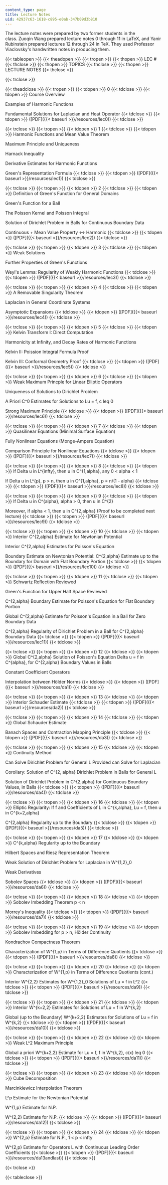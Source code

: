 ```yaml
---
content_type: page
title: Lecture Notes
uid: 42937c63-1618-c895-e0ab-347b09d3b810
---
```


The lecture notes were prepared by two former students in the class. Zuoqin Wang prepared lecture notes 0 through 11 in LaTeX, and Yanir Rubinstein prepared lectures 12 through 24 in TeX. They used Professor Viaclovsky's handwritten notes in producing them.

{{< tableopen >}}
{{< theadopen >}}
{{< tropen >}}
{{< thopen >}}
LEC #
{{< thclose >}}
{{< thopen >}}
TOPICS
{{< thclose >}}
{{< thopen >}}
LECTURE NOTES
{{< thclose >}}

{{< trclose >}}

{{< theadclose >}}
{{< tropen >}}
{{< tdopen >}}
0
{{< tdclose >}}
{{< tdopen >}}
Course Overview  
  
Examples of Harmonic Functions  
  
Fundamental Solutions for Laplacian and Heat Operator
{{< tdclose >}}
{{< tdopen >}}
([PDF]({{< baseurl >}}/resources/lec0))
{{< tdclose >}}

{{< trclose >}}
{{< tropen >}}
{{< tdopen >}}
1
{{< tdclose >}}
{{< tdopen >}}
Harmonic Functions and Mean Value Theorem  
  
Maximum Principle and Uniqueness  
  
Harnack Inequality  
  
Derivative Estimates for Harmonic Functions  
  
Green's Representation Formula
{{< tdclose >}}
{{< tdopen >}}
([PDF]({{< baseurl >}}/resources/lec1))
{{< tdclose >}}

{{< trclose >}}
{{< tropen >}}
{{< tdopen >}}
2
{{< tdclose >}}
{{< tdopen >}}
Definition of Green's Function for General Domains  
  
Green's Function for a Ball  
  
The Poisson Kernel and Poisson Integral  
  
Solution of Dirichlet Problem in Balls for Continuous Boundary Data  
  
Continuous + Mean Value Property <-> Harmonic
{{< tdclose >}}
{{< tdopen >}}
([PDF]({{< baseurl >}}/resources/lec2))
{{< tdclose >}}

{{< trclose >}}
{{< tropen >}}
{{< tdopen >}}
3
{{< tdclose >}}
{{< tdopen >}}
Weak Solutions  
  
Further Properties of Green's Functions  
  
Weyl's Lemma: Regularity of Weakly Harmonic Functions
{{< tdclose >}}
{{< tdopen >}}
([PDF]({{< baseurl >}}/resources/lec3))
{{< tdclose >}}

{{< trclose >}}
{{< tropen >}}
{{< tdopen >}}
4
{{< tdclose >}}
{{< tdopen >}}
A Removable Singularity Theorem  
  
Laplacian in General Coordinate Systems  
  
Asymptotic Expansions
{{< tdclose >}}
{{< tdopen >}}
([PDF]({{< baseurl >}}/resources/lec4))
{{< tdclose >}}

{{< trclose >}}
{{< tropen >}}
{{< tdopen >}}
5
{{< tdclose >}}
{{< tdopen >}}
Kelvin Transform I: Direct Computation  
  
Harmonicity at Infinity, and Decay Rates of Harmonic Functions  
  
Kelvin II: Poission Integral Formula Proof  
  
Kelvin III: Conformal Geometry Proof
{{< tdclose >}}
{{< tdopen >}}
([PDF]({{< baseurl >}}/resources/lec5))
{{< tdclose >}}

{{< trclose >}}
{{< tropen >}}
{{< tdopen >}}
6
{{< tdclose >}}
{{< tdopen >}}
Weak Maximum Princple for Linear Elliptic Operators  
  
Uniqueness of Solutions to Dirichlet Problem  
  
A Priori C^0 Estimates for Solutions to Lu = f, c leq 0  
  
Strong Maximum Principle
{{< tdclose >}}
{{< tdopen >}}
([PDF]({{< baseurl >}}/resources/lec6))
{{< tdclose >}}

{{< trclose >}}
{{< tropen >}}
{{< tdopen >}}
7
{{< tdclose >}}
{{< tdopen >}}
Quasilinear Equations (Minimal Surface Equation)  
  
Fully Nonlinear Equations (Monge-Ampere Equation)  
  
Comparison Principle for Nonlinear Equations
{{< tdclose >}}
{{< tdopen >}}
([PDF]({{< baseurl >}}/resources/lec7))
{{< tdclose >}}

{{< trclose >}}
{{< tropen >}}
{{< tdopen >}}
8
{{< tdclose >}}
{{< tdopen >}}
If Delta u in L^{infty}, then u in C^{1,alpha}, any 0 < alpha < 1  
  
If Delta u in L^{p}, p > n, then u in C^{1,alpha}, p = n/(1 - alpha)
{{< tdclose >}}
{{< tdopen >}}
([PDF]({{< baseurl >}}/resources/lec8))
{{< tdclose >}}

{{< trclose >}}
{{< tropen >}}
{{< tdopen >}}
9
{{< tdclose >}}
{{< tdopen >}}
If Delta u in C^{alpha}, alpha > 0, then u in C^{2}  
  
Moreover, if alpha < 1, then u in C^{2,alpha} (Proof to be completed next lecture)
{{< tdclose >}}
{{< tdopen >}}
([PDF]({{< baseurl >}}/resources/lec9))
{{< tdclose >}}

{{< trclose >}}
{{< tropen >}}
{{< tdopen >}}
10
{{< tdclose >}}
{{< tdopen >}}
Interior C^{2,alpha} Estimate for Newtonian Potential  
  
Interior C^{2,alpha} Estimates for Poisson's Equation  
  
Boundary Estimate on Newtonian Potential: C^{2,alpha} Estimate up to the Boundary for Domain with Flat Boundary Portion
{{< tdclose >}}
{{< tdopen >}}
([PDF]({{< baseurl >}}/resources/lec10))
{{< tdclose >}}

{{< trclose >}}
{{< tropen >}}
{{< tdopen >}}
11
{{< tdclose >}}
{{< tdopen >}}
Schwartz Reflection Reviewed  
  
Green's Function for Upper Half Space Reviewed  
  
C^{2,alpha} Boundary Estimate for Poisson's Equation for Flat Boundary Portion  
  
Global C^{2,alpha} Estimate for Poisson's Equation in a Ball for Zero Boundary Data  
  
C^{2,alpha} Regularity of Dirichlet Problem in a Ball for C^{2,alpha} Boundary Data
{{< tdclose >}}
{{< tdopen >}}
([PDF]({{< baseurl >}}/resources/lec11))
{{< tdclose >}}

{{< trclose >}}
{{< tropen >}}
{{< tdopen >}}
12
{{< tdclose >}}
{{< tdopen >}}
Global C^{2,alpha} Solution of Poisson's Equation Delta u = f in C^{alpha}, for C^{2,alpha} Boundary Values in Balls  
  
Constant Coefficient Operators  
  
Interpolation between Hölder Norms
{{< tdclose >}}
{{< tdopen >}}
([PDF]({{< baseurl >}}/resources/da1))
{{< tdclose >}}

{{< trclose >}}
{{< tropen >}}
{{< tdopen >}}
13
{{< tdclose >}}
{{< tdopen >}}
Interior Schauder Estimate
{{< tdclose >}}
{{< tdopen >}}
([PDF]({{< baseurl >}}/resources/da2))
{{< tdclose >}}

{{< trclose >}}
{{< tropen >}}
{{< tdopen >}}
14
{{< tdclose >}}
{{< tdopen >}}
Global Schauder Estimate  
  
Banach Spaces and Contraction Mapping Principle
{{< tdclose >}}
{{< tdopen >}}
([PDF]({{< baseurl >}}/resources/da3))
{{< tdclose >}}

{{< trclose >}}
{{< tropen >}}
{{< tdopen >}}
15
{{< tdclose >}}
{{< tdopen >}}
Continuity Method  
  
Can Solve Dirichlet Problem for General L Provided can Solve for Laplacian  
  
Corollary: Solution of C^{2, alpha} Dirichlet Problem in Balls for General L  
  
Solution of Dirichlet Problem in C^{2,alpha} for Continuous Boundary Values, in Balls
{{< tdclose >}}
{{< tdopen >}}
([PDF]({{< baseurl >}}/resources/da4))
{{< tdclose >}}

{{< trclose >}}
{{< tropen >}}
{{< tdopen >}}
16
{{< tdclose >}}
{{< tdopen >}}
Elliptic Regularity: If f and Coefficients of L in C^{k,alpha}, Lu = f, then u in C^{k+2,alpha}  
  
C^{2,alpha} Regularity up to the Boundary
{{< tdclose >}}
{{< tdopen >}}
([PDF]({{< baseurl >}}/resources/da5))
{{< tdclose >}}

{{< trclose >}}
{{< tropen >}}
{{< tdopen >}}
17
{{< tdclose >}}
{{< tdopen >}}
C^{k,alpha} Regularity up to the Boundary  
  
Hilbert Spaces and Riesz Representation Theorem  
  
Weak Solution of Dirichlet Problem for Laplacian in W^{1,2}\_0  
  
Weak Derivatives  
  
Sobolev Spaces
{{< tdclose >}}
{{< tdopen >}}
([PDF]({{< baseurl >}}/resources/da6))
{{< tdclose >}}

{{< trclose >}}
{{< tropen >}}
{{< tdopen >}}
18
{{< tdclose >}}
{{< tdopen >}}
Sobolev Imbedding Theorem p < n  
  
Morrey's Inequality
{{< tdclose >}}
{{< tdopen >}}
([PDF]({{< baseurl >}}/resources/da7))
{{< tdclose >}}

{{< trclose >}}
{{< tropen >}}
{{< tdopen >}}
19
{{< tdclose >}}
{{< tdopen >}}
Sobolev Imbedding for p > n, Hölder Continuity  
  
Kondrachov Compactness Theorem  
  
Characterization of W^{1,p} in Terms of Difference Quotients
{{< tdclose >}}
{{< tdopen >}}
([PDF]({{< baseurl >}}/resources/da8))
{{< tdclose >}}

{{< trclose >}}
{{< tropen >}}
{{< tdopen >}}
20
{{< tdclose >}}
{{< tdopen >}}
Characterization of W^{1,p} in Terms of Difference Quotients (cont.)  
  
Interior W^{2,2} Estimates for W^{1,2}\_0 Solutions of Lu = f in L^2
{{< tdclose >}}
{{< tdopen >}}
([PDF]({{< baseurl >}}/resources/da9))
{{< tdclose >}}

{{< trclose >}}
{{< tropen >}}
{{< tdopen >}}
21
{{< tdclose >}}
{{< tdopen >}}
Interior W^{k+2,2} Estimates for Solutions of Lu = f in W^{k,2}  
  
Global (up to the Boundary) W^{k+2,2} Estimates for Solutions of Lu = f in W^{k,2}
{{< tdclose >}}
{{< tdopen >}}
([PDF]({{< baseurl >}}/resources/da10))
{{< tdclose >}}

{{< trclose >}}
{{< tropen >}}
{{< tdopen >}}
22
{{< tdclose >}}
{{< tdopen >}}
Weak L^2 Maximum Principle  
  
Global a priori W^{k+2,2} Estimate for Lu = f, f in W^{k,2}, c(x) leq 0
{{< tdclose >}}
{{< tdopen >}}
([PDF]({{< baseurl >}}/resources/da11))
{{< tdclose >}}

{{< trclose >}}
{{< tropen >}}
{{< tdopen >}}
23
{{< tdclose >}}
{{< tdopen >}}
Cube Decomposition  
  
Marcinkiewicz Interpolation Theorem  
  
L^p Estimate for the Newtonian Potential  
  
W^{1,p} Estimate for N.P.  
  
W^{2,2} Estimate for N.P.
{{< tdclose >}}
{{< tdopen >}}
([PDF]({{< baseurl >}}/resources/da12))
{{< tdclose >}}

{{< trclose >}}
{{< tropen >}}
{{< tdopen >}}
24
{{< tdclose >}}
{{< tdopen >}}
W^{2,p} Estimate for N.P., 1 < p < infty  
  
W^{2,p} Estimate for Operators L with Continuous Leading Order Coefficients
{{< tdclose >}}
{{< tdopen >}}
([PDF]({{< baseurl >}}/resources/da13andlast))
{{< tdclose >}}

{{< trclose >}}

{{< tableclose >}}